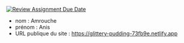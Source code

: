 [![Review Assignment Due Date](https://classroom.github.com/assets/deadline-readme-button-24ddc0f5d75046c5622901739e7c5dd533143b0c8e959d652212380cedb1ea36.svg)](https://classroom.github.com/a/SKyKHAPL)
- nom : Amrouche    
- prénom : Anis
- URL publique du site : https://glittery-pudding-73fb9e.netlify.app
